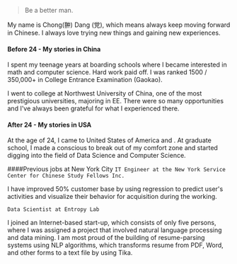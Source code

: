 

> Be a better man.

My name is Chong(翀) Dang (党), which means always keep moving forward in Chinese. I always love trying new things and gaining new experiences.


#### Before 24 - My stories in China
I spent my teenage years at boarding schools where I became interested in math and computer science. Hard work paid off. I was ranked 1500 / 350,000+ in College Entrance Examination (Gaokao).

I went to college at Northwest University of China, one of the most prestigious universities, majoring in EE. There were so many opportunities and I've always been grateful for what I experienced there.


#### After 24 - My stories in USA
At the age of 24, I came to United States of America and . At graduate school, I made a conscious to break out of my comfort zone and started digging into the field of Data Science and Computer Science. 

####Previous jobs at New York City
`IT Engineer at the New York Service Center for Chinese Study Fellows Inc.`

I have improved 50% customer base by using regression to predict user's activities and visualize their behavior for acquisition during the working.

`Data Scientist at Entropy Lab`

I joined an Internet-based start-up, which consists of only five persons, where I was assigned a project that involved natural language processing and data mining. I am most proud of the building of resume-parsing systems using NLP algorithms, which transforms resume from PDF, Word, and other forms to a text file by using Tika.





